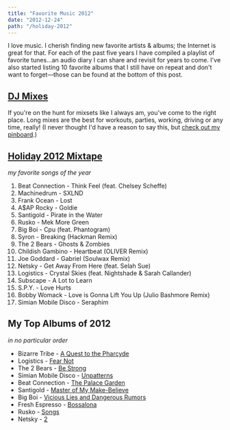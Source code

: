 ```yaml
---
title: "Favorite Music 2012"
date: "2012-12-24"
path: "/holiday-2012"
---
```


I love music. I cherish finding new favorite artists & albums; the Internet is great for that. For each of the past five years I have compiled a playlist of favorite tunes...an audio diary I can share and revisit for years to come. I've also started listing 10 favorite albums that I still have on repeat and don't want to forget—those can be found at the bottom of this post.

## [DJ Mixes](http://pinterest.com/marcysuttonpop/music-mixes/ "Link opens in a new window")

If you're on the hunt for mixsets like I always am, you've come to the right place. Long mixes are the best for workouts, parties, working, driving or any time, really! (I never thought I'd have a reason to say this, but [check out my pinboard](http://pinterest.com/marcysuttonpop/music-mixes/ "Link opens in a new window").)

## [Holiday 2012 Mixtape](/opentape "Playlist opens in a new window")

_my favorite songs of the year_

1. Beat Connection - Think Feel (feat. Chelsey Scheffe)
2. Machinedrum - SXLND
3. Frank Ocean - Lost
4. A$AP Rocky - Goldie
5. Santigold - Pirate in the Water
6. Rusko - Mek More Green
7. Big Boi - Cpu (feat. Phantogram)
8. Syron - Breaking (Hackman Remix)
9. The 2 Bears - Ghosts & Zombies
10. Childish Gambino - Heartbeat (OLIVER Remix)
11. Joe Goddard - Gabriel (Soulwax Remix)
12. Netsky - Get Away From Here (feat. Selah Sue)
13. Logistics - Crystal Skies (feat. Nightshade & Sarah Callander)
14. Subscape - A Lot to Learn
15. S.P.Y. - Love Hurts
16. Bobby Womack - Love is Gonna Lift You Up (Julio Bashmore Remix)
17. Simian Mobile Disco - Seraphim

## My Top Albums of 2012

_in no particular order_

- Bizarre Tribe - [A Quest to the Pharcyde](http://gummysoul.bandcamp.com/album/bizarre-tribe-a-quest-to-the-pharcyde "Link opens in a new window")
- Logistics - [Fear Not](http://www.logisticsdnb.com/ "Link opens in a new window")
- The 2 Bears - [Be Strong](http://pitchfork.com/reviews/albums/16224-be-strong/ "Link opens in a new window")
- Simian Mobile Disco - [Unpatterns](http://pitchfork.com/reviews/albums/16654-unpatterns/ "Link opens in a new window")
- Beat Connection - [The Palace Garden](https://soundcloud.com/beatconnexion/the-palace-garden-4am "Link opens in a new window")
- Santigold - [Master of My Make-Believe](http://pitchfork.com/reviews/albums/16570-master-of-my-make-believe/ "Link opens in a new window")
- Big Boi - [Vicious Lies and Dangerous Rumors](http://pitchfork.com/reviews/albums/17294-vicious-lies-and-dangerous-rumors/ "Link opens in a new window")
- Fresh Espresso - [Bossalona](http://freshespresso.bandcamp.com/album/bossalona "Link opens in a new window")
- Rusko - [Songs](http://pitchfork.com/reviews/albums/16477-songs/ "Link opens in a new window")
- Netsky - [2](https://www.hospitalrecords.com/shop/release/netsky/nhs224-2-deluxe "Link opens in a new window")
